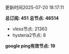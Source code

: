 更新时间2025-07-20 18:17:11

**总订阅: 451**
**总节点: 46514**
- vless节点: 21363
- hysteria2节点: 8

**google ping有效节点: 19**
